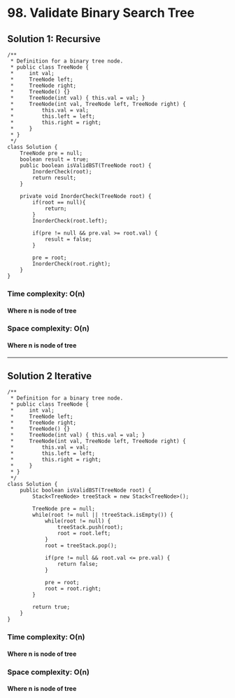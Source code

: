 # 98. Validate Binary Search Tree
## Solution 1: Recursive
```
/**
 * Definition for a binary tree node.
 * public class TreeNode {
 *     int val;
 *     TreeNode left;
 *     TreeNode right;
 *     TreeNode() {}
 *     TreeNode(int val) { this.val = val; }
 *     TreeNode(int val, TreeNode left, TreeNode right) {
 *         this.val = val;
 *         this.left = left;
 *         this.right = right;
 *     }
 * }
 */
class Solution {
    TreeNode pre = null;
	boolean result = true;
    public boolean isValidBST(TreeNode root) {
        InorderCheck(root);
    	return result;
    }

	private void InorderCheck(TreeNode root) {
        if(root == null){
            return;
        }
		InorderCheck(root.left);
		
		if(pre != null && pre.val >= root.val) {
			result = false;
		}
		
		pre = root;
		InorderCheck(root.right);
	}
}
```
### Time complexity: O(n)
#### Where n is node of tree
### Space complexity: O(n)
#### Where n is node of tree
---
## Solution 2 Iterative
```
/**
 * Definition for a binary tree node.
 * public class TreeNode {
 *     int val;
 *     TreeNode left;
 *     TreeNode right;
 *     TreeNode() {}
 *     TreeNode(int val) { this.val = val; }
 *     TreeNode(int val, TreeNode left, TreeNode right) {
 *         this.val = val;
 *         this.left = left;
 *         this.right = right;
 *     }
 * }
 */
class Solution {
    public boolean isValidBST(TreeNode root) {
        Stack<TreeNode> treeStack = new Stack<TreeNode>();
    	
    	TreeNode pre = null;
    	while(root != null || !treeStack.isEmpty()) {
    		while(root != null) {
    			treeStack.push(root);
    			root = root.left;
    		}
    		root = treeStack.pop();
    		
    		if(pre != null && root.val <= pre.val) {
    			return false;
    		}
    		
    		pre = root;
    		root = root.right;
    	}
    	
		return true;
    }
}
```
### Time complexity: O(n)
#### Where n is node of tree
### Space complexity: O(n)
#### Where n is node of tree